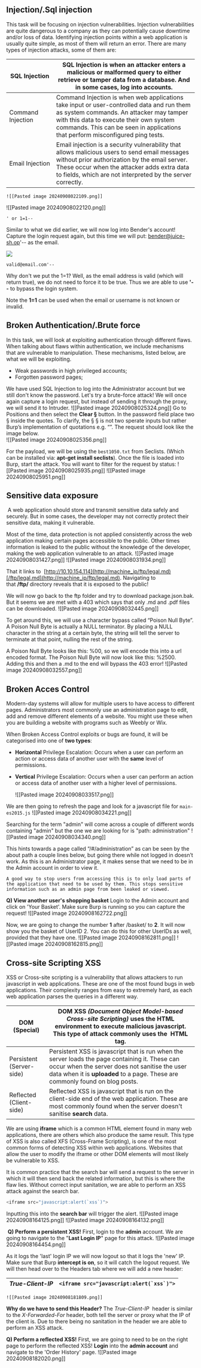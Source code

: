 ## **Injection**/.Sql injection
This task will be focusing on injection vulnerabilities. Injection vulnerabilities are quite dangerous to a company as they can potentially cause downtime and/or loss of data. Identifying injection points within a web application is usually quite simple, as most of them will return an error. There are many types of injection attacks, some of them are:

| SQL Injection     | SQL Injection is when an attacker enters a malicious or malformed query to either retrieve or tamper data from a database. And in some cases, log into accounts.                                                                                                   |
| ----------------- | ------------------------------------------------------------------------------------------------------------------------------------------------------------------------------------------------------------------------------------------------------------------ |
| Command Injection | Command Injection is when web applications take input or user-controlled data and run them as system commands. An attacker may tamper with this data to execute their own system commands. This can be seen in applications that perform misconfigured ping tests. |
| Email Injection   | Email injection is a security vulnerability that allows malicious users to send email messages without prior authorization by the email server. These occur when the attacker adds extra data to fields, which are not interpreted by the server correctly.        |
	![[Pasted image 20240908022109.png]]

![[Pasted image 20240908022120.png]]
```
' or 1=1--
```
Similar to what we did earlier, we will now log into Bender's account! Capture the login request again, but this time we will put: bender@juice-sh.op'-- as the email. 

![](https://i.imgur.com/1F1ufc3.png)
```
valid@email.com'--
```
Why don't we put the 1=1? Well, as the email address is valid (which will return true), we do not need to force it to be true. Thus we are able to use **'--** to bypass the login system. 

Note the **1=1** can be used when the email or username is not known or invalid.

## **Broken Authentication/.Brute force**
In this task, we will look at exploiting authentication through different flaws. When talking about flaws within authentication, we include mechanisms that are vulnerable to manipulation. These mechanisms, listed below, are what we will be exploiting. 
- Weak passwords in high privileged accounts;
- Forgotten password pages;

We have used SQL Injection to log into the Administrator account but we still don't know the password. Let's try a brute-force attack! We will once again capture a login request, but instead of sending it through the proxy, we will send it to Intruder.
	![[Pasted image 20240908025324.png]]
	Go to Positions and then select the **Clear §** button. In the password field place two § inside the quotes. To clarify, the § § is not two sperate inputs but rather Burp’s implementation of quotations e.g. “”. The request should look like the image below.	
	![[Pasted image 20240908025356.png]]

For the payload, we will be using the `best1050.txt` from Seclists. (Which can be installed via: **apt-get install seclists**). Once the file is loaded into Burp, start the attack. You will want to filter for the request by status:
	![[Pasted image 20240908025935.png]]
	![[Pasted image 20240908025951.png]]

## **Sensitive data exposure**
 A web application should store and transmit sensitive data safely and securely. But in some cases, the developer may not correctly protect their sensitive data, making it vulnerable.

Most of the time, data protection is not applied consistently across the web application making certain pages accessible to the public. Other times information is leaked to the public without the knowledge of the developer, making the web application vulnerable to an attack.
	![[Pasted image 20240908031427.png]]
	![[Pasted image 20240908031934.png]]

That it links to  [http://10.10.154.114](http://machine_ip/ftp/legal.md)[/ftp/legal.md](http://machine_ip/ftp/legal.md). Navigating to that **/ftp/** directory reveals that it is exposed to the public!


We will now go back to the ftp folder and try to download package.json.bak. But it seems we are met with a 403 which says that only .md and .pdf files can be downloaded.
	![[Pasted image 20240908032445.png]]

To get around this, we will use a character bypass called “Poison Null Byte”. A Poison Null Byte is actually a NULL terminator. By placing a NULL character in the string at a certain byte, the string will tell the server to terminate at that point, nulling the rest of the string.

A Poison Null Byte looks like this: %00, so we will encode this into a url encoded format. The Poison Null Byte will now look like this: %2500. Adding this and then a .md to the end will bypass the 403 error!
	![[Pasted image 20240908032557.png]]

## **Broken Acces Control**
Modern-day systems will allow for multiple users to have access to different pages. Administrators most commonly use an administration page to edit, add and remove different elements of a website. You might use these when you are building a website with programs such as Weebly or Wix.

When Broken Access Control exploits or bugs are found, it will be categorised into one of **two types**:

- **Horizontal** Privilege Escalation: Occurs when a user can perform an action or access data of another user with the **same** level of permissions.
- **Vertical** Privilege Escalation: Occurs when a user can perform an action or access data of another user with a higher level of permissions.

	![[Pasted image 20240908033517.png]]

We are then going to refresh the page and look for a javascript file for `main-es2015.js`
	![[Pasted image 20240908034221.png]]

Searching for the term "admin" will come across a couple of different words containing "admin" but the one we are looking for is "path: administration"
	![[Pasted image 20240908034340.png]]

This hints towards a page called “/#/administration” as can be seen by the about path a couple lines below, but going there while not logged in doesn’t work. As this is an Administrator page, it makes sense that we need to be in the Admin account in order to view it.

	A good way to stop users from accessing this is to only load parts of the application that need to be used by them. This stops sensitive information such as an admin page from been leaked or viewed.

**Q) View another user's shopping basket**
	Login to the Admin account and click on 'Your Basket'. Make sure Burp is running so you can capture the request!
	![[Pasted image 20240908162722.png]]

Now, we are going to change the number **1** after /basket/ to **2**. It will now show you the basket of UserID 2. You can do this for other UserIDs as well, provided that they have one.
	![[Pasted image 20240908162811.png]]
	![[Pasted image 20240908162815.png]]


## **Cross-site Scripting XSS**
XSS or Cross-site scripting is a vulnerability that allows attackers to run javascript in web applications. These are one of the most found bugs in web applications. Their complexity ranges from easy to extremely hard, as each web application parses the queries in a different way.

| DOM (Special)            | DOM XSS _(Document Object Model-based Cross-site Scripting)_ uses the HTML environment to execute malicious javascript. This type of attack commonly uses the _<script></script>_ HTML tag.                                       |
| ------------------------ | --------------------------------------------------------------------------------------------------------------------------------------------------------------------------------------------------------------------------------- |
| Persistent (Server-side) | Persistent XSS is javascript that is run when the server loads the page containing it. These can occur when the server does not sanitise the user data when it is **uploaded** to a page. These are commonly found on blog posts. |
| Reflected (Client-side)  | Reflected XSS is javascript that is run on the client-side end of the web application. These are most commonly found when the server doesn't sanitise **search** data.                                                            |

We are using **iframe** which is a common HTML element found in many web applications, there are others which also produce the same result. This type of XSS is also called XFS (Cross-Frame Scripting), is one of the most common forms of detecting XSS within web applications. Websites that allow the user to modify the iframe or other DOM elements will most likely be vulnerable to XSS.

It is common practice that the search bar will send a request to the server in which it will then send back the related information, but this is where the flaw lies. Without correct input sanitation, we are able to perform an XSS attack against the search bar.

```javascript
<iframe src="javascript:alert(`xss`)">
```

Inputting this into the **search bar** will trigger the alert.
	![[Pasted image 20240908164125.png]]
					![[Pasted image 20240908164132.png]]


 **Q) Perform a persistent XSS!**
	First, login to the **admin** account. We are going to navigate to the "**Last Login IP**" page for this attack.
	![[Pasted image 20240908164454.png]]

As it logs the 'last' login IP we will now logout so that it logs the 'new' IP. Make sure that Burp **intercept is on**, so it will catch the logout request. We will then head over to the Headers tab where we will add a new header:

| _True-Client-IP_ | ``` <iframe src="javascript:alert(`xss`)"> ``` |
| ---------------- | ---------------------------------------------- |
	![[Pasted image 20240908181809.png]]

**Why do we have to send this Header?**
The _True-Client-IP_  header is similar to the _X-Forwarded-For_ header, both tell the server or proxy what the IP of the client is. Due to there being no sanitation in the header we are able to perform an XSS attack.

**Q) Perform a reflected XSS!**
First, we are going to need to be on the right page to perform the reflected XSS! **Login** into the **admin account** and navigate to the 'Order History' page.
	![[Pasted image 20240908182020.png]]


